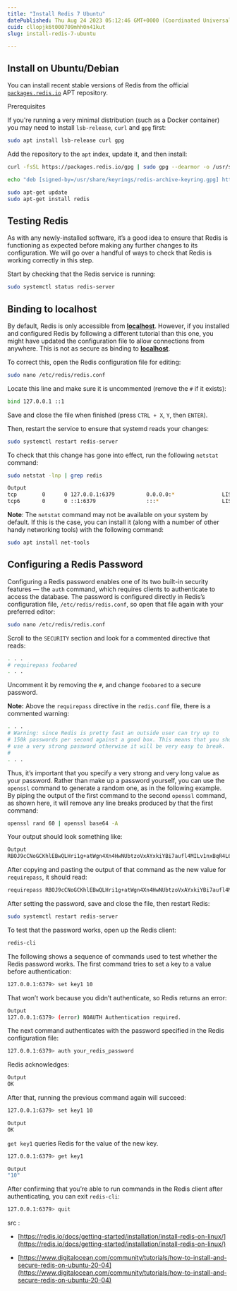 ```yaml
---
title: "Install Redis 7 Ubuntu"
datePublished: Thu Aug 24 2023 05:12:46 GMT+0000 (Coordinated Universal Time)
cuid: cllopjk6t000709mhh0n41kut
slug: install-redis-7-ubuntu

---
```


## Install on Ubuntu/Debian

You can install recent stable versions of Redis from the official [`packages.redis.io`](http://packages.redis.io) APT repository.

Prerequisites

If you're running a very minimal distribution (such as a Docker container) you may need to install `lsb-release`, `curl` and `gpg` first:

```bash
sudo apt install lsb-release curl gpg
```

Add the repository to the `apt` index, update it, and then install:

```bash
curl -fsSL https://packages.redis.io/gpg | sudo gpg --dearmor -o /usr/share/keyrings/redis-archive-keyring.gpg

echo "deb [signed-by=/usr/share/keyrings/redis-archive-keyring.gpg] https://packages.redis.io/deb $(lsb_release -cs) main" | sudo tee /etc/apt/sources.list.d/redis.list

sudo apt-get update
sudo apt-get install redis
```

## Testing Redis

As with any newly-installed software, it’s a good idea to ensure that Redis is functioning as expected before making any further changes to its configuration. We will go over a handful of ways to check that Redis is working correctly in this step.

Start by checking that the Redis service is running:

```bash
sudo systemctl status redis-server
```

## Binding to localhost

By default, Redis is only accessible from [**localhost**](http://localhost). However, if you installed and configured Redis by following a different tutorial than this one, you might have updated the configuration file to allow connections from anywhere. This is not as secure as binding to [**localhost**](http://localhost).

To correct this, open the Redis configuration file for editing:

```bash
sudo nano /etc/redis/redis.conf
```

Locate this line and make sure it is uncommented (remove the `#` if it exists):

```bash
bind 127.0.0.1 ::1
```

Save and close the file when finished (press `CTRL + X`, `Y`, then `ENTER`).

Then, restart the service to ensure that systemd reads your changes:

```bash
sudo systemctl restart redis-server
```

To check that this change has gone into effect, run the following `netstat` command:

```bash
sudo netstat -lnp | grep redis
```

```bash
Output
tcp        0      0 127.0.0.1:6379          0.0.0.0:*               LISTEN      14222/redis-server  
tcp6       0      0 ::1:6379                :::*                    LISTEN      14222/redis-server
```

**Note**: The `netstat` command may not be available on your system by default. If this is the case, you can install it (along with a number of other handy networking tools) with the following command:

```bash
sudo apt install net-tools
```

## Configuring a Redis Password

Configuring a Redis password enables one of its two built-in security features — the `auth` command, which requires clients to authenticate to access the database. The password is configured directly in Redis’s configuration file, `/etc/redis/redis.conf`, so open that file again with your preferred editor:

```bash
sudo nano /etc/redis/redis.conf
```

Scroll to the `SECURITY` section and look for a commented directive that reads:

```bash
. . .
# requirepass foobared
. . .
```

Uncomment it by removing the `#`, and change `foobared` to a secure password.

**Note:** Above the `requirepass` directive in the `redis.conf` file, there is a commented warning:

```bash
. . .
# Warning: since Redis is pretty fast an outside user can try up to
# 150k passwords per second against a good box. This means that you should
# use a very strong password otherwise it will be very easy to break.
#
. . .
```

Thus, it’s important that you specify a very strong and very long value as your password. Rather than make up a password yourself, you can use the `openssl` command to generate a random one, as in the following example. By piping the output of the first command to the second `openssl` command, as shown here, it will remove any line breaks produced by that the first command:

```bash
openssl rand 60 | openssl base64 -A
```

Your output should look something like:

```bash
Output
RBOJ9cCNoGCKhlEBwQLHri1g+atWgn4Xn4HwNUbtzoVxAYxkiYBi7aufl4MILv1nxBqR4L6NNzI0X6cE
```

After copying and pasting the output of that command as the new value for `requirepass`, it should read:

```bash
requirepass RBOJ9cCNoGCKhlEBwQLHri1g+atWgn4Xn4HwNUbtzoVxAYxkiYBi7aufl4MILv1nxBqR4L6NNzI0X6cE
```

After setting the password, save and close the file, then restart Redis:

```bash
sudo systemctl restart redis-server
```

To test that the password works, open up the Redis client:

```bash
redis-cli
```

The following shows a sequence of commands used to test whether the Redis password works. The first command tries to set a key to a value before authentication:

```bash
127.0.0.1:6379> set key1 10
```

That won’t work because you didn’t authenticate, so Redis returns an error:

```bash
Output
127.0.0.1:6379> (error) NOAUTH Authentication required.
```

The next command authenticates with the password specified in the Redis configuration file:

```bash
127.0.0.1:6379> auth your_redis_password
```

Redis acknowledges:

```bash
Output
OK
```

After that, running the previous command again will succeed:

```bash
127.0.0.1:6379> set key1 10
```

```bash
Output
OK
```

`get key1` queries Redis for the value of the new key.

```bash
127.0.0.1:6379> get key1
```

```bash
Output
"10"
```

After confirming that you’re able to run commands in the Redis client after authenticating, you can exit `redis-cli`:

```bash
127.0.0.1:6379> quit
```

src :

* [https://redis.io/docs/getting-started/installation/install-redis-on-linux/](https://redis.io/docs/getting-started/installation/install-redis-on-linux/)
    
* [https://www.digitalocean.com/community/tutorials/how-to-install-and-secure-redis-on-ubuntu-20-04](https://www.digitalocean.com/community/tutorials/how-to-install-and-secure-redis-on-ubuntu-20-04)